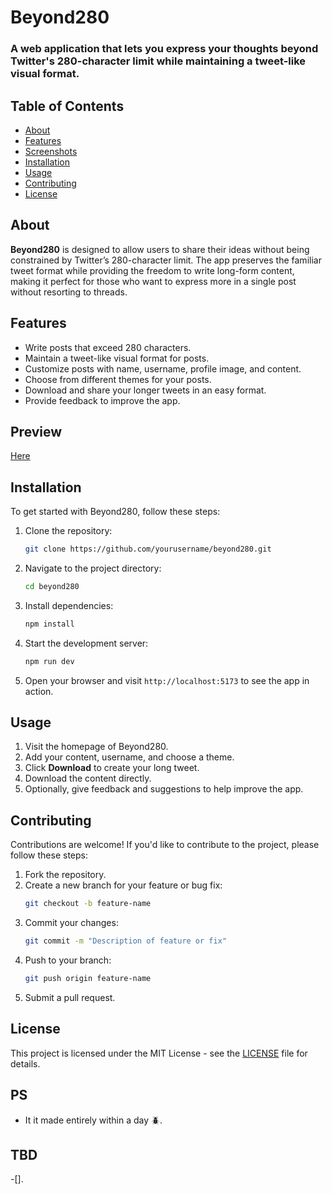 # Beyond280

### A web application that lets you express your thoughts beyond Twitter's 280-character limit while maintaining a tweet-like visual format.

## Table of Contents

- [About](#about)
- [Features](#features)
- [Screenshots](#screenshots)
- [Installation](#installation)
- [Usage](#usage)
- [Contributing](#contributing)
- [License](#license)

## About

**Beyond280** is designed to allow users to share their ideas without being constrained by Twitter’s 280-character limit. The app preserves the familiar tweet format while providing the freedom to write long-form content, making it perfect for those who want to express more in a single post without resorting to threads.

## Features

- Write posts that exceed 280 characters.
- Maintain a tweet-like visual format for posts.
- Customize posts with name, username, profile image, and content.
- Choose from different themes for your posts.
- Download and share your longer tweets in an easy format.
- Provide feedback to improve the app.

## Preview

<a href='https://beyond280.netlify.app/' target="_blank"> Here </a>

## Installation

To get started with Beyond280, follow these steps:

1. Clone the repository:

   ```bash
   git clone https://github.com/yourusername/beyond280.git
   ```

2. Navigate to the project directory:

   ```bash
   cd beyond280
   ```

3. Install dependencies:

   ```bash
   npm install
   ```

4. Start the development server:

   ```bash
   npm run dev
   ```

5. Open your browser and visit `http://localhost:5173` to see the app in action.

## Usage

1. Visit the homepage of Beyond280.
2. Add your content, username, and choose a theme.
3. Click **Download** to create your long tweet.
4. Download the content directly.
5. Optionally, give feedback and suggestions to help improve the app.

## Contributing

Contributions are welcome! If you'd like to contribute to the project, please follow these steps:

1. Fork the repository.
2. Create a new branch for your feature or bug fix:
   ```bash
   git checkout -b feature-name
   ```
3. Commit your changes:
   ```bash
   git commit -m "Description of feature or fix"
   ```
4. Push to your branch:
   ```bash
   git push origin feature-name
   ```
5. Submit a pull request.

## License

This project is licensed under the MIT License - see the [LICENSE](LICENSE) file for details.

## PS

- It it made entirely within a day 🪲.

## TBD

-[].
